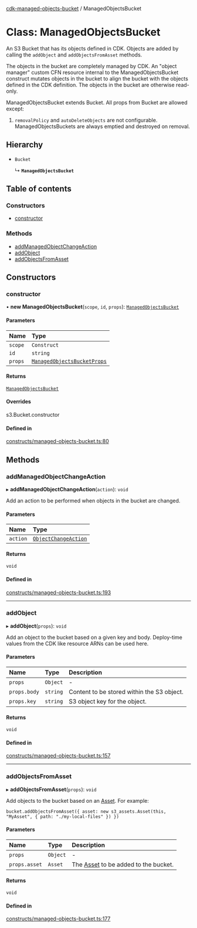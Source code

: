 [cdk-managed-objects-bucket](../index.md) / ManagedObjectsBucket

# Class: ManagedObjectsBucket

An S3 Bucket that has its objects defined in CDK. Objects are added by calling the
`addObject` and `addObjectsFromAsset` methods.

The objects in the bucket are completely managed by CDK. An "object manager" custom CFN
resource internal to the ManagedObjectsBucket construct mutates objects in the bucket
to align the bucket with the objects defined in the CDK definition. The objects in the
bucket are otherwise read-only.

ManagedObjectsBucket extends Bucket. All props from Bucket are allowed except:

1. `removalPolicy` and `autoDeleteObjects` are not configurable. ManagedObjectsBuckets are
always emptied and destroyed on removal.

## Hierarchy

- `Bucket`

  ↳ **`ManagedObjectsBucket`**

## Table of contents

### Constructors

- [constructor](ManagedObjectsBucket.md#constructor)

### Methods

- [addManagedObjectChangeAction](ManagedObjectsBucket.md#addmanagedobjectchangeaction)
- [addObject](ManagedObjectsBucket.md#addobject)
- [addObjectsFromAsset](ManagedObjectsBucket.md#addobjectsfromasset)

## Constructors

### constructor

• **new ManagedObjectsBucket**(`scope`, `id`, `props`): [`ManagedObjectsBucket`](ManagedObjectsBucket.md)

#### Parameters

| Name | Type |
| :------ | :------ |
| `scope` | `Construct` |
| `id` | `string` |
| `props` | [`ManagedObjectsBucketProps`](../index.md#managedobjectsbucketprops) |

#### Returns

[`ManagedObjectsBucket`](ManagedObjectsBucket.md)

#### Overrides

s3.Bucket.constructor

#### Defined in

[constructs/managed-objects-bucket.ts:80](https://github.com/paulbarmstrong/cdk-managed-objects-bucket/blob/main/lib/constructs/managed-objects-bucket.ts#L80)

## Methods

### addManagedObjectChangeAction

▸ **addManagedObjectChangeAction**(`action`): `void`

Add an action to be performed when objects in the bucket are changed.

#### Parameters

| Name | Type |
| :------ | :------ |
| `action` | [`ObjectChangeAction`](ObjectChangeAction.md) |

#### Returns

`void`

#### Defined in

[constructs/managed-objects-bucket.ts:193](https://github.com/paulbarmstrong/cdk-managed-objects-bucket/blob/main/lib/constructs/managed-objects-bucket.ts#L193)

___

### addObject

▸ **addObject**(`props`): `void`

Add an object to the bucket based on a given key and body. Deploy-time values from the CDK
like resource ARNs can be used here.

#### Parameters

| Name | Type | Description |
| :------ | :------ | :------ |
| `props` | `Object` | - |
| `props.body` | `string` | Content to be stored within the S3 object. |
| `props.key` | `string` | S3 object key for the object. |

#### Returns

`void`

#### Defined in

[constructs/managed-objects-bucket.ts:157](https://github.com/paulbarmstrong/cdk-managed-objects-bucket/blob/main/lib/constructs/managed-objects-bucket.ts#L157)

___

### addObjectsFromAsset

▸ **addObjectsFromAsset**(`props`): `void`

Add objects to the bucket based on an [Asset](
https://docs.aws.amazon.com/cdk/api/v2/docs/aws-cdk-lib.aws_s3_assets-readme.html).
For example:

```
bucket.addObjectsFromAsset({ asset: new s3_assets.Asset(this, "MyAsset", { path: "./my-local-files" }) })
```

#### Parameters

| Name | Type | Description |
| :------ | :------ | :------ |
| `props` | `Object` | - |
| `props.asset` | `Asset` | The [Asset](https://docs.aws.amazon.com/cdk/api/v2/docs/aws-cdk-lib.aws_s3_assets-readme.html ) to be added to the bucket. |

#### Returns

`void`

#### Defined in

[constructs/managed-objects-bucket.ts:177](https://github.com/paulbarmstrong/cdk-managed-objects-bucket/blob/main/lib/constructs/managed-objects-bucket.ts#L177)
